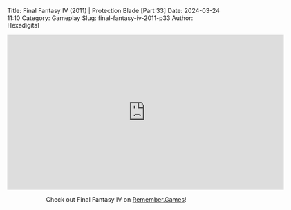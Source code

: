 Title: Final Fantasy IV (2011) | Protection Blade [Part 33]
Date: 2024-03-24 11:10
Category: Gameplay
Slug: final-fantasy-iv-2011-p33
Author: Hexadigital

<center><iframe src="https://www.youtube.com/embed/srbpEm_p5PQ?feature=oembed" allow="accelerometer; autoplay; encrypted-media; gyroscope; picture-in-picture" width="640" height="360" frameborder="0"></iframe>

Check out Final Fantasy IV on [Remember.Games](https://remember.games/game/7757/final-fantasy-iv-the-complete-collection/)!</center>
